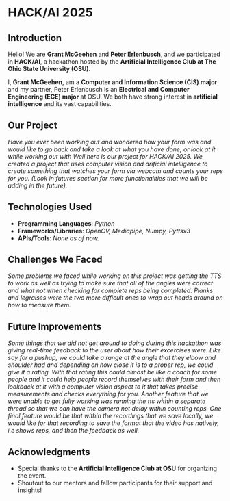 # HACK/AI 2025  

## Introduction  
Hello! We are **Grant McGeehen** and **Peter Erlenbusch**, and we participated in **HACK/AI**, a hackathon hosted by the **Artificial Intelligence Club at The Ohio State University (OSU)**.  

I, **Grant McGeehen**, am a **Computer and Information Science (CIS) major** and my partner, Peter Erlenbusch is an **Electrical and Computer Engineering (ECE) major**  at OSU. We both have strong interest in **artificial intelligence** and its vast capabilities.  

## Our Project  
_Have you ever been working out and wondered how your form was and would like to go back and take a look at what you have done, or look at it while working out with Well here is our project for HACK/AI 2025. We created a project that uses computer vision and arificial intelligence to create something that watches your form via webcam and counts your reps for you. (Look in futures section for more functionalities that we will be adding in the future)._  

## Technologies Used  
- **Programming Languages**: _Python_
- **Frameworks/Libraries**: _OpenCV, Mediapipe, Numpy, Pyttsx3_  
- **APIs/Tools**: _None as of now._  

## Challenges We Faced  
_Some problems we faced while working on this project was getting the TTS to work as well as trying to make sure that all of the angles were correct and what not when checking for complete reps being completed. Planks and legraises were the two more difficult ones to wrap out heads around on how to measure them._  

## Future Improvements  
_Some things that we did not get around to doing during this hackathon was giving real-time feedback to the user about how their excercises were. Like say for a pushup, we could take a range at the angle that they elbow and shoulder had and depending on how close it is to a proper rep, we could give it a rating. With that rating this could almost be like a coach for some people and it could help people record themselves with their form and then lookback at it with a computer vision aspect to it that takes precise measurements and checks everything for you. Another feature that we were unable to get fully working was running the tts within a separate thread so that we can have the camera not delay within counting reps. One final feature would be that within the recordings that we save locally, we would like for that recording to save the format that the video has natively, i.e shows reps, and then the feedback as well._  

## Acknowledgments  
- Special thanks to the **Artificial Intelligence Club at OSU** for organizing the event.  
- Shoutout to our mentors and fellow participants for their support and insights!  